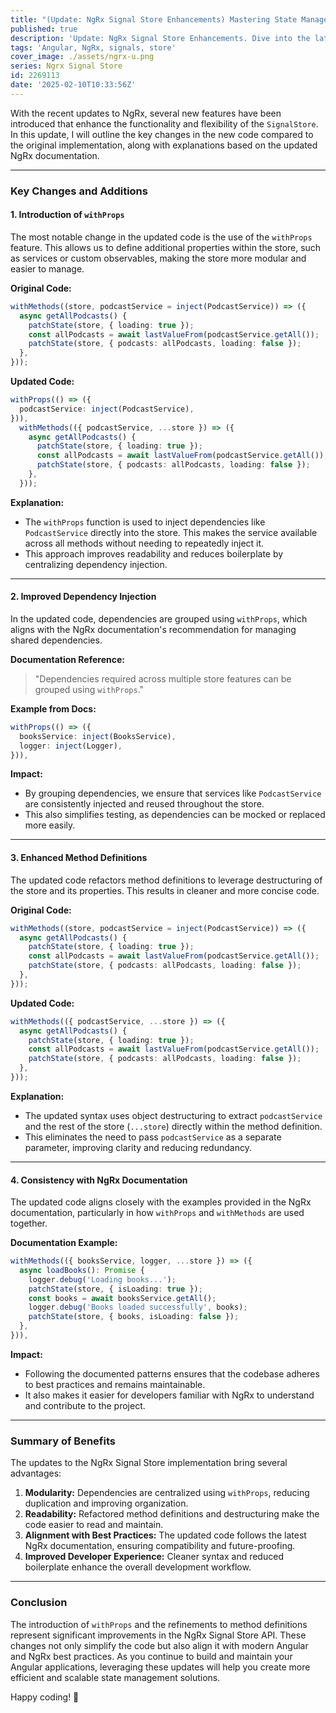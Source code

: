 ```yaml
---
title: "(Update: NgRx Signal Store Enhancements) Mastering State Management with NgRx Signal Store in Angular \U0001F680"
published: true
description: 'Update: NgRx Signal Store Enhancements. Dive into the latest improvements that merge Angular Signals API with NgRx for streamlined state management. This article details how to set up the updated NgRx Signal Store, leverage reactive updates and computed properties, and implement type-safe state modifications. Discover best practices for centralized state management and learn how these enhancements can optimize efficiency and scalability in your Angular applications.'
tags: 'Angular, NgRx, signals, store'
cover_image: ./assets/ngrx-u.png
series: Ngrx Signal Store
id: 2269113
date: '2025-02-10T10:33:56Z'
---
```


With the recent updates to NgRx, several new features have been introduced that enhance the functionality and flexibility of the `SignalStore`. In this update, I will outline the key changes in the new code compared to the original implementation, along with explanations based on the updated NgRx documentation.

---

### Key Changes and Additions

#### 1. **Introduction of `withProps`**

The most notable change in the updated code is the use of the `withProps` feature. This allows us to define additional properties within the store, such as services or custom observables, making the store more modular and easier to manage.

**Original Code:**

```typescript
withMethods((store, podcastService = inject(PodcastService)) => ({
  async getAllPodcasts() {
    patchState(store, { loading: true });
    const allPodcasts = await lastValueFrom(podcastService.getAll());
    patchState(store, { podcasts: allPodcasts, loading: false });
  },
}));
```

**Updated Code:**

```typescript
withProps(() => ({
  podcastService: inject(PodcastService),
})),
  withMethods(({ podcastService, ...store }) => ({
    async getAllPodcasts() {
      patchState(store, { loading: true });
      const allPodcasts = await lastValueFrom(podcastService.getAll());
      patchState(store, { podcasts: allPodcasts, loading: false });
    },
  }));
```

**Explanation:**

- The `withProps` function is used to inject dependencies like `PodcastService` directly into the store. This makes the service available across all methods without needing to repeatedly inject it.
- This approach improves readability and reduces boilerplate by centralizing dependency injection.

---

#### 2. **Improved Dependency Injection**

In the updated code, dependencies are grouped using `withProps`, which aligns with the NgRx documentation's recommendation for managing shared dependencies.

**Documentation Reference:**

> "Dependencies required across multiple store features can be grouped using `withProps`."

**Example from Docs:**

```typescript
withProps(() => ({
  booksService: inject(BooksService),
  logger: inject(Logger),
})),
```

**Impact:**

- By grouping dependencies, we ensure that services like `PodcastService` are consistently injected and reused throughout the store.
- This also simplifies testing, as dependencies can be mocked or replaced more easily.

---

#### 3. **Enhanced Method Definitions**

The updated code refactors method definitions to leverage destructuring of the store and its properties. This results in cleaner and more concise code.

**Original Code:**

```typescript
withMethods((store, podcastService = inject(PodcastService)) => ({
  async getAllPodcasts() {
    patchState(store, { loading: true });
    const allPodcasts = await lastValueFrom(podcastService.getAll());
    patchState(store, { podcasts: allPodcasts, loading: false });
  },
}));
```

**Updated Code:**

```typescript
withMethods(({ podcastService, ...store }) => ({
  async getAllPodcasts() {
    patchState(store, { loading: true });
    const allPodcasts = await lastValueFrom(podcastService.getAll());
    patchState(store, { podcasts: allPodcasts, loading: false });
  },
}));
```

**Explanation:**

- The updated syntax uses object destructuring to extract `podcastService` and the rest of the store (`...store`) directly within the method definition.
- This eliminates the need to pass `podcastService` as a separate parameter, improving clarity and reducing redundancy.

---

#### 4. **Consistency with NgRx Documentation**

The updated code aligns closely with the examples provided in the NgRx documentation, particularly in how `withProps` and `withMethods` are used together.

**Documentation Example:**

```typescript
withMethods(({ booksService, logger, ...store }) => ({
  async loadBooks(): Promise {
    logger.debug('Loading books...');
    patchState(store, { isLoading: true });
    const books = await booksService.getAll();
    logger.debug('Books loaded successfully', books);
    patchState(store, { books, isLoading: false });
  },
})),
```

**Impact:**

- Following the documented patterns ensures that the codebase adheres to best practices and remains maintainable.
- It also makes it easier for developers familiar with NgRx to understand and contribute to the project.

---

### Summary of Benefits

The updates to the NgRx Signal Store implementation bring several advantages:

1. **Modularity:** Dependencies are centralized using `withProps`, reducing duplication and improving organization.
2. **Readability:** Refactored method definitions and destructuring make the code easier to read and maintain.
3. **Alignment with Best Practices:** The updated code follows the latest NgRx documentation, ensuring compatibility and future-proofing.
4. **Improved Developer Experience:** Cleaner syntax and reduced boilerplate enhance the overall development workflow.

---

### Conclusion

The introduction of `withProps` and the refinements to method definitions represent significant improvements in the NgRx Signal Store API. These changes not only simplify the code but also align it with modern Angular and NgRx best practices. As you continue to build and maintain your Angular applications, leveraging these updates will help you create more efficient and scalable state management solutions.

Happy coding! 🚀
